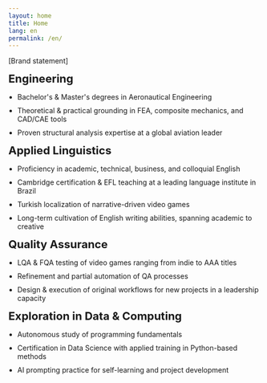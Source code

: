 ```yaml
---
layout: home
title: Home
lang: en
permalink: /en/
---
```


<p class="content-home">[Brand statement]</p>

<div class="home eng">
  <p style="font-weight: bold; font-size: 22px; margin-top: 10px; margin-bottom: 15px;">Engineering</p>
  <ul style="margin-top: 0; padding-left: 18px;">
    <li style="margin-bottom: 10px;">Bachelor's & Master's degrees in Aeronautical Engineering</li>
    <li style="margin-bottom: 10px;">Theoretical & practical grounding in FEA, composite mechanics, and CAD/CAE tools</li>
    <li style="margin-bottom: 10px;">Proven structural analysis expertise at a global aviation leader</li>
  </ul>
</div>

<div class="home lang">
  <p style="font-weight: bold; font-size: 22px; margin-top: 10px; margin-bottom: 15px;">Applied Linguistics</p>
  <ul style="margin-top: 0; padding-left: 18px;">
    <li style="margin-bottom: 10px;">Proficiency in academic, technical, business, and colloquial English</li>
    <li style="margin-bottom: 10px;">Cambridge certification & EFL teaching at a leading language institute in Brazil</li>
    <li style="margin-bottom: 10px;">Turkish localization of narrative-driven video games</li>
    <li style="margin-bottom: 10px;">Long-term cultivation of English writing abilities, spanning academic to creative</li>
  </ul>
</div>

<div class="home qa">
  <p style="font-weight: bold; font-size: 22px; margin-top: 10px; margin-bottom: 15px;">Quality Assurance</p>
  <ul style="margin-top: 0; padding-left: 18px;">
    <li style="margin-bottom: 10px;">LQA & FQA testing of video games ranging from indie to AAA titles</li>
    <li style="margin-bottom: 10px;">Refinement and partial automation of QA processes</li>
    <li style="margin-bottom: 10px;">Design & execution of original workflows for new projects in a leadership capacity</li>
  </ul>
</div>

<div class="home data">
  <p style="font-weight: bold; font-size: 22px; margin-top: 10px; margin-bottom: 15px;">Exploration in Data & Computing</p>
  <ul style="margin-top: 0; padding-left: 18px;">
    <li style="margin-bottom: 10px;">Autonomous study of programming fundamentals</li>
    <li style="margin-bottom: 10px;">Certification in Data Science with applied training in Python-based methods</li>
    <li style="margin-bottom: 10px;">AI prompting practice for self-learning and project development</li>
  </ul>
</div>

